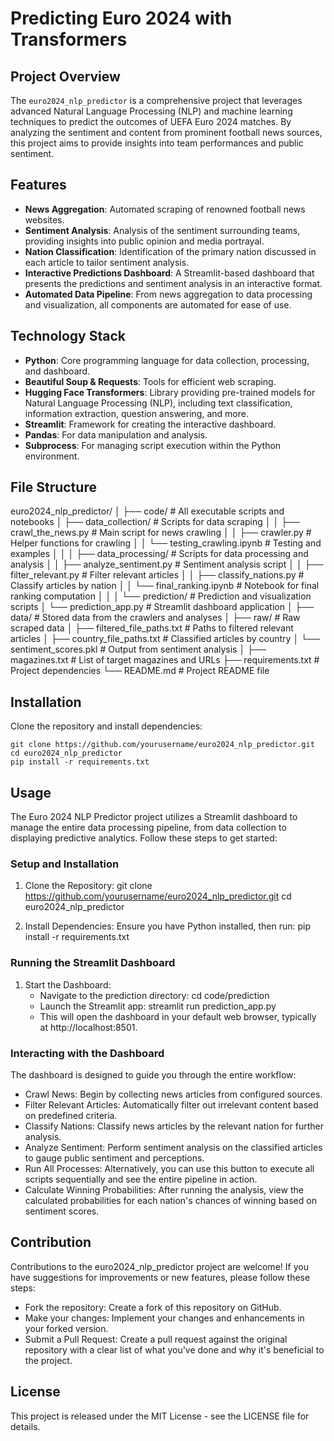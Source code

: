 # Predicting Euro 2024 with Transformers

## Project Overview
The `euro2024_nlp_predictor` is a comprehensive project that leverages advanced Natural Language Processing (NLP) and machine learning techniques to predict the outcomes of UEFA Euro 2024 matches. By analyzing the sentiment and content from prominent football news sources, this project aims to provide insights into team performances and public sentiment.

## Features
- **News Aggregation**: Automated scraping of renowned football news websites.
- **Sentiment Analysis**: Analysis of the sentiment surrounding teams, providing insights into public opinion and media portrayal.
- **Nation Classification**: Identification of the primary nation discussed in each article to tailor sentiment analysis.
- **Interactive Predictions Dashboard**: A Streamlit-based dashboard that presents the predictions and sentiment analysis in an interactive format.
- **Automated Data Pipeline**: From news aggregation to data processing and visualization, all components are automated for ease of use.

## Technology Stack
- **Python**: Core programming language for data collection, processing, and dashboard.
- **Beautiful Soup & Requests**: Tools for efficient web scraping.
- **Hugging Face Transformers**: Library providing pre-trained models for Natural Language Processing (NLP), including text classification, information extraction, question answering, and more.
- **Streamlit**: Framework for creating the interactive dashboard.
- **Pandas**: For data manipulation and analysis.
- **Subprocess**: For managing script execution within the Python environment.


## File Structure
euro2024_nlp_predictor/
│
├── code/ # All executable scripts and notebooks
│ ├── data_collection/ # Scripts for data scraping
│ │ ├── crawl_the_news.py # Main script for news crawling
│ │ ├── crawler.py # Helper functions for crawling
│ │ └── testing_crawling.ipynb # Testing and examples
│ │
│ ├── data_processing/ # Scripts for data processing and analysis
│ │ ├── analyze_sentiment.py # Sentiment analysis script
│ │ ├── filter_relevant.py # Filter relevant articles
│ │ ├── classify_nations.py # Classify articles by nation
│ │ └── final_ranking.ipynb # Notebook for final ranking computation
│ │
│ └── prediction/ # Prediction and visualization scripts
│ └── prediction_app.py # Streamlit dashboard application
│
├── data/ # Stored data from the crawlers and analyses
│ ├── raw/ # Raw scraped data
│ ├── filtered_file_paths.txt # Paths to filtered relevant articles
│ ├── country_file_paths.txt # Classified articles by country
│ └── sentiment_scores.pkl # Output from sentiment analysis
│
├── magazines.txt # List of target magazines and URLs
├── requirements.txt # Project dependencies
└── README.md # Project README file

## Installation
Clone the repository and install dependencies:
```
git clone https://github.com/yourusername/euro2024_nlp_predictor.git
cd euro2024_nlp_predictor
pip install -r requirements.txt
```

## Usage
The Euro 2024 NLP Predictor project utilizes a Streamlit dashboard to manage the entire data processing pipeline, from data collection to displaying predictive analytics. Follow these steps to get started:

### Setup and Installation
1. Clone the Repository:
   git clone https://github.com/yourusername/euro2024_nlp_predictor.git
   cd euro2024_nlp_predictor

2. Install Dependencies:
   Ensure you have Python installed, then run:
   pip install -r requirements.txt

### Running the Streamlit Dashboard
1. Start the Dashboard:
   - Navigate to the prediction directory:
     cd code/prediction
   - Launch the Streamlit app:
     streamlit run prediction_app.py
   - This will open the dashboard in your default web browser, typically at http://localhost:8501.

### Interacting with the Dashboard
The dashboard is designed to guide you through the entire workflow:
- Crawl News: Begin by collecting news articles from configured sources.
- Filter Relevant Articles: Automatically filter out irrelevant content based on predefined criteria.
- Classify Nations: Classify news articles by the relevant nation for further analysis.
- Analyze Sentiment: Perform sentiment analysis on the classified articles to gauge public sentiment and perceptions.
- Run All Processes: Alternatively, you can use this button to execute all scripts sequentially and see the entire pipeline in action.
- Calculate Winning Probabilities: After running the analysis, view the calculated probabilities for each nation's chances of winning based on sentiment scores.

## Contribution
Contributions to the euro2024_nlp_predictor project are welcome! If you have suggestions for improvements or new features, please follow these steps:
- Fork the repository: Create a fork of this repository on GitHub.
- Make your changes: Implement your changes and enhancements in your forked version.
- Submit a Pull Request: Create a pull request against the original repository with a clear list of what you've done and why it's beneficial to the project.

## License
This project is released under the MIT License - see the LICENSE file for details.
